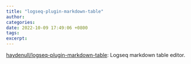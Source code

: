 ```yaml
---
title: "logseq-plugin-markdown-table"
author: 
categories: 
date: 2022-10-09 17:49:06 +0800
tags: 
excerpt: 
---
```





[haydenull/logseq-plugin-markdown-table](https://github.com/haydenull/logseq-plugin-markdown-table): Logseq markdown table editor.







